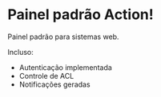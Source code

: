 # Painel padrão Action!
Painel padrão para sistemas web.

Incluso:
- Autenticação implementada
- Controle de ACL
- Notificações geradas
